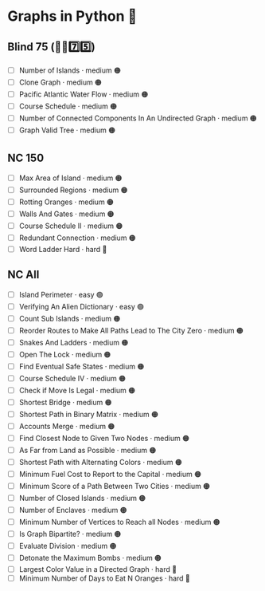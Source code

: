 # Graphs in Python 🐍

## Blind 75 (🧑‍🦯7️⃣5️⃣)
- [ ] Number of Islands · medium 🟠
- [ ] Clone Graph · medium 🟠
- [ ] Pacific Atlantic Water Flow · medium 🟠
- [ ] Course Schedule · medium 🟠
- [ ] Number of Connected Components In An Undirected Graph · medium 🟠
- [ ] Graph Valid Tree · medium 🟠

## NC 150
- [ ] Max Area of Island · medium 🟠
- [ ] Surrounded Regions · medium 🟠
- [ ] Rotting Oranges · medium 🟠
- [ ] Walls And Gates · medium 🟠
- [ ] Course Schedule II · medium 🟠
- [ ] Redundant Connection · medium 🟠
- [ ] Word Ladder Hard · hard 🔴

## NC All
- [ ] Island Perimeter · easy 🟢
- [ ] Verifying An Alien Dictionary · easy 🟢
- [ ] Count Sub Islands · medium 🟠
- [ ] Reorder Routes to Make All Paths Lead to The City Zero · medium 🟠
- [ ] Snakes And Ladders · medium 🟠
- [ ] Open The Lock · medium 🟠
- [ ] Find Eventual Safe States · medium 🟠
- [ ] Course Schedule IV · medium 🟠
- [ ] Check if Move Is Legal · medium 🟠
- [ ] Shortest Bridge · medium 🟠
- [ ] Shortest Path in Binary Matrix · medium 🟠
- [ ] Accounts Merge · medium 🟠
- [ ] Find Closest Node to Given Two Nodes · medium 🟠
- [ ] As Far from Land as Possible · medium 🟠
- [ ] Shortest Path with Alternating Colors · medium 🟠
- [ ] Minimum Fuel Cost to Report to the Capital · medium 🟠
- [ ] Minimum Score of a Path Between Two Cities · medium 🟠
- [ ] Number of Closed Islands · medium 🟠
- [ ] Number of Enclaves · medium 🟠
- [ ] Minimum Number of Vertices to Reach all Nodes · medium 🟠
- [ ] Is Graph Bipartite? · medium 🟠
- [ ] Evaluate Division · medium 🟠
- [ ] Detonate the Maximum Bombs · medium 🟠
- [ ] Largest Color Value in a Directed Graph · hard 🔴
- [ ] Minimum Number of Days to Eat N Oranges · hard 🔴